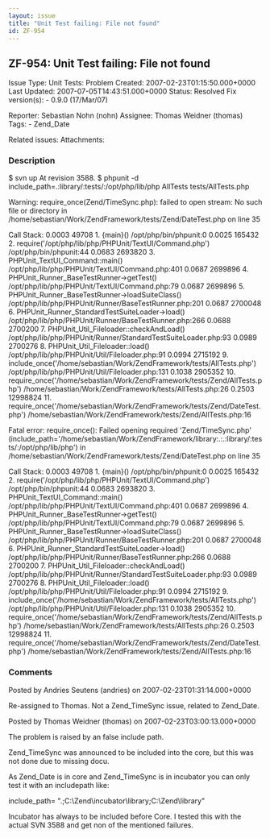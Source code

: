 ```yaml
---
layout: issue
title: "Unit Test failing: File not found"
id: ZF-954
---
```


ZF-954: Unit Test failing: File not found
-----------------------------------------

 Issue Type: Unit Tests: Problem Created: 2007-02-23T01:15:50.000+0000 Last Updated: 2007-07-05T14:43:51.000+0000 Status: Resolved Fix version(s): - 0.9.0 (17/Mar/07)
 
 Reporter:  Sebastian Nohn (nohn)  Assignee:  Thomas Weidner (thomas)  Tags: - Zend\_Date
 
 Related issues: 
 Attachments: 
### Description

$ svn up At revision 3588. $ phpunit -d include\_path=.:library/:tests/:/opt/php/lib/php AllTests tests/AllTests.php

Warning: require\_once(Zend/TimeSync.php): failed to open stream: No such file or directory in /home/sebastian/Work/ZendFramework/tests/Zend/DateTest.php on line 35

Call Stack: 0.0003 49708 1. {main}() /opt/php/bin/phpunit:0 0.0025 165432 2. require('/opt/php/lib/php/PHPUnit/TextUI/Command.php') /opt/php/bin/phpunit:44 0.0683 2693820 3. PHPUnit\_TextUI\_Command::main() /opt/php/lib/php/PHPUnit/TextUI/Command.php:401 0.0687 2699896 4. PHPUnit\_Runner\_BaseTestRunner->getTest() /opt/php/lib/php/PHPUnit/TextUI/Command.php:79 0.0687 2699896 5. PHPUnit\_Runner\_BaseTestRunner->loadSuiteClass() /opt/php/lib/php/PHPUnit/Runner/BaseTestRunner.php:201 0.0687 2700048 6. PHPUnit\_Runner\_StandardTestSuiteLoader->load() /opt/php/lib/php/PHPUnit/Runner/BaseTestRunner.php:266 0.0688 2700200 7. PHPUnit\_Util\_Fileloader::checkAndLoad() /opt/php/lib/php/PHPUnit/Runner/StandardTestSuiteLoader.php:93 0.0989 2700276 8. PHPUnit\_Util\_Fileloader::load() /opt/php/lib/php/PHPUnit/Util/Fileloader.php:91 0.0994 2715192 9. include\_once('/home/sebastian/Work/ZendFramework/tests/AllTests.php') /opt/php/lib/php/PHPUnit/Util/Fileloader.php:131 0.1038 2905352 10. require\_once('/home/sebastian/Work/ZendFramework/tests/Zend/AllTests.php') /home/sebastian/Work/ZendFramework/tests/AllTests.php:26 0.2503 12998824 11. require\_once('/home/sebastian/Work/ZendFramework/tests/Zend/DateTest.php') /home/sebastian/Work/ZendFramework/tests/Zend/AllTests.php:16

Fatal error: require\_once(): Failed opening required 'Zend/TimeSync.php' (include\_path='/home/sebastian/Work/ZendFramework/library:.:.:library/:tests/:/opt/php/lib/php') in /home/sebastian/Work/ZendFramework/tests/Zend/DateTest.php on line 35

Call Stack: 0.0003 49708 1. {main}() /opt/php/bin/phpunit:0 0.0025 165432 2. require('/opt/php/lib/php/PHPUnit/TextUI/Command.php') /opt/php/bin/phpunit:44 0.0683 2693820 3. PHPUnit\_TextUI\_Command::main() /opt/php/lib/php/PHPUnit/TextUI/Command.php:401 0.0687 2699896 4. PHPUnit\_Runner\_BaseTestRunner->getTest() /opt/php/lib/php/PHPUnit/TextUI/Command.php:79 0.0687 2699896 5. PHPUnit\_Runner\_BaseTestRunner->loadSuiteClass() /opt/php/lib/php/PHPUnit/Runner/BaseTestRunner.php:201 0.0687 2700048 6. PHPUnit\_Runner\_StandardTestSuiteLoader->load() /opt/php/lib/php/PHPUnit/Runner/BaseTestRunner.php:266 0.0688 2700200 7. PHPUnit\_Util\_Fileloader::checkAndLoad() /opt/php/lib/php/PHPUnit/Runner/StandardTestSuiteLoader.php:93 0.0989 2700276 8. PHPUnit\_Util\_Fileloader::load() /opt/php/lib/php/PHPUnit/Util/Fileloader.php:91 0.0994 2715192 9. include\_once('/home/sebastian/Work/ZendFramework/tests/AllTests.php') /opt/php/lib/php/PHPUnit/Util/Fileloader.php:131 0.1038 2905352 10. require\_once('/home/sebastian/Work/ZendFramework/tests/Zend/AllTests.php') /home/sebastian/Work/ZendFramework/tests/AllTests.php:26 0.2503 12998824 11. require\_once('/home/sebastian/Work/ZendFramework/tests/Zend/DateTest.php') /home/sebastian/Work/ZendFramework/tests/Zend/AllTests.php:16

 

 

### Comments

Posted by Andries Seutens (andries) on 2007-02-23T01:31:14.000+0000

Re-assigned to Thomas. Not a Zend\_TimeSync issue, related to Zend\_Date.

 

 

Posted by Thomas Weidner (thomas) on 2007-02-23T03:00:13.000+0000

The problem is raised by an false include path.

Zend\_TimeSync was announced to be included into the core, but this was not done due to missing docu.

As Zend\_Date is in core and Zend\_TimeSync is in incubator you can only test it with an includepath like:

include\_path= ".;C:\\Zend\\incubator\\library;C:\\Zend\\library"

Incubator has always to be included before Core. I tested this with the actual SVN 3588 and get non of the mentioned failures.

 

 
